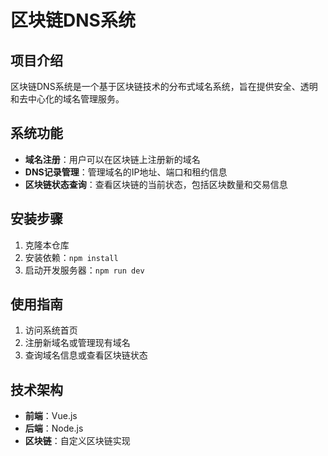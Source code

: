 # 区块链DNS系统

## 项目介绍
区块链DNS系统是一个基于区块链技术的分布式域名系统，旨在提供安全、透明和去中心化的域名管理服务。

## 系统功能
- **域名注册**：用户可以在区块链上注册新的域名
- **DNS记录管理**：管理域名的IP地址、端口和租约信息
- **区块链状态查询**：查看区块链的当前状态，包括区块数量和交易信息

## 安装步骤
1. 克隆本仓库
2. 安装依赖：`npm install`
3. 启动开发服务器：`npm run dev`

## 使用指南
1. 访问系统首页
2. 注册新域名或管理现有域名
3. 查询域名信息或查看区块链状态

## 技术架构
- **前端**：Vue.js
- **后端**：Node.js
- **区块链**：自定义区块链实现
